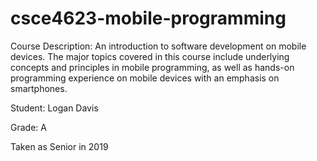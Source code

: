 # csce4623-mobile-programming
Course Description:
An introduction to software development on mobile devices. 
The major topics covered in this course include underlying concepts and principles in mobile programming, 
as well as hands-on programming experience on mobile devices with an emphasis on smartphones.

Student: Logan Davis

Grade: A

Taken as Senior in 2019
